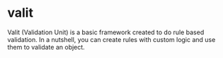 # valit
Valit (Validation Unit) is a basic framework created to do rule based validation.  In a nutshell, you can create rules with custom logic and use them to validate an object.

